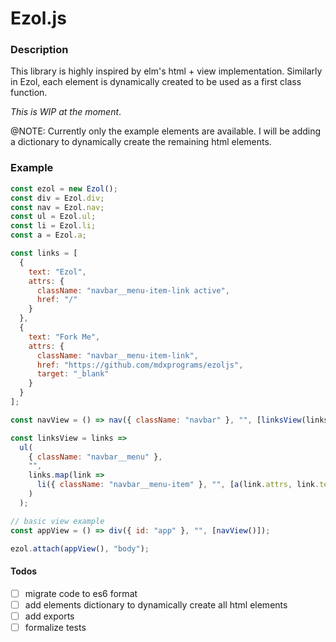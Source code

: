 # Ezol.js

### Description

This library is highly inspired by elm's html + view implementation.
Similarly in Ezol, each element is dynamically created to be used as a first class function.

_This is WIP at the moment_.

@NOTE: Currently only the example elements are available.
I will be adding a dictionary to dynamically create the remaining html elements.

### Example

```javascript
const ezol = new Ezol();
const div = Ezol.div;
const nav = Ezol.nav;
const ul = Ezol.ul;
const li = Ezol.li;
const a = Ezol.a;

const links = [
  {
    text: "Ezol",
    attrs: {
      className: "navbar__menu-item-link active",
      href: "/"
    }
  },
  {
    text: "Fork Me",
    attrs: {
      className: "navbar__menu-item-link",
      href: "https://github.com/mdxprograms/ezoljs",
      target: "_blank"
    }
  }
];

const navView = () => nav({ className: "navbar" }, "", [linksView(links)]);

const linksView = links =>
  ul(
    { className: "navbar__menu" },
    "",
    links.map(link =>
      li({ className: "navbar__menu-item" }, "", [a(link.attrs, link.text, [])])
    )
  );

// basic view example
const appView = () => div({ id: "app" }, "", [navView()]);

ezol.attach(appView(), "body");
```

#### Todos

- [ ] migrate code to es6 format
- [ ] add elements dictionary to dynamically create all html elements
- [ ] add exports
- [ ] formalize tests
